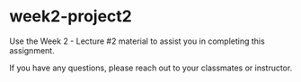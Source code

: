 # week2-project2

Use the Week 2 - Lecture #2 material to assist you in completing this assignment.

If you have any questions, please reach out to your classmates or instructor.
